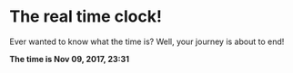 # The real time clock!

Ever wanted to know what the time is? Well, your journey is about to end!

**The time is Nov 09, 2017, 23:31**